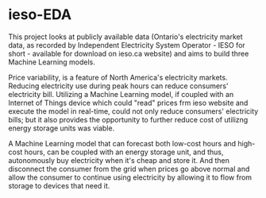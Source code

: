 # ieso-EDA

This project looks at publicly available data (Ontario's electricity market data, as recorded by Independent Electricity System Operator - IESO for short - available for download on ieso.ca website) and aims to build three Machine Learning models.

Price variability, is a feature of North America's electricity markets. Reducing electricity use during peak hours can reduce consumers' electricity bill.
Utilizing a Machine Learning model, if coupled with an Internet of Things device which could "read" prices frm ieso website and execute the model in real-time, could not only reduce consumers' electricity bills;
but it also provides the opportunity to further reduce cost of utilizng energy storage units was viable.

A Machine Learning model that can forecast both low-cost hours and high-cost hours, can be coupled with an energy storage unit, and thus, autonomously buy electricity when it's cheap and store it. And then disconnect the consumer from the grid when prices go above normal and allow the consumer to continue using electricity 
by allowing it to flow from storage to devices that need it.

